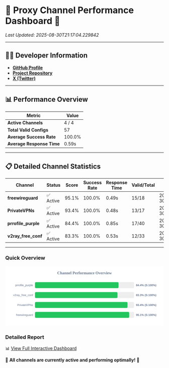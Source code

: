 # 🌟 Proxy Channel Performance Dashboard 🌟

_Last Updated: 2025-08-30T21:17:04.229842_

---

## 👩‍💻 Developer Information

- **[GitHub Profile](https://github.com/4n0nymou3)**  
- **[Project Repository](https://github.com/4n0nymou3/multi-proxy-config-fetcher)**  
- **[X (Twitter)](https://x.com/4n0nymou3)**  

---

## 📊 Performance Overview

| Metric                | Value       |
|-----------------------|-------------|
| **Active Channels**   | 4 / 4       |
| **Total Valid Configs** | 57          |
| **Average Success Rate** | 100.0%      |
| **Average Response Time** | 0.59s       |

---

## 📋 Detailed Channel Statistics

| Channel          | Status     | Score  | Success Rate | Response Time | Valid/Total | Last Success               |
|------------------|------------|--------|--------------|---------------|-------------|----------------------------|
| **freewireguard**  | ✅ Active  | 95.1%  | 100.0% | 0.49s         | 15/18       | 2025-08-30T21:17:04.228014 |
| **PrivateVPNs**  | ✅ Active  | 93.4%  | 100.0% | 0.48s         | 13/17       | 2025-08-30T21:17:03.711183 |
| **prrofile_purple**  | ✅ Active  | 84.4%  | 100.0% | 0.85s         | 17/40       | 2025-08-30T21:17:02.611155 |
| **v2ray_free_conf**  | ✅ Active  | 83.3%  | 100.0% | 0.53s         | 12/33       | 2025-08-30T21:17:03.191124 |

---

### Quick Overview
<div align="center">
  <a href="https://raw.githubusercontent.com/nullluser/NullRepo/refs/heads/main/assets/channel_stats_chart.svg">
    <img src="https://raw.githubusercontent.com/nullluser/NullRepo/refs/heads/main/assets/channel_stats_chart.svg" alt="Source Performance Statistics" width="800">
  </a>
</div>

### Detailed Report
📊 [View Full Interactive Dashboard](https://htmlpreview.github.io/?https://github.com/nullluser/NullRepo/blob/main/assets/performance_report.html)

🎉 **All channels are currently active and performing optimally!** 🎉
